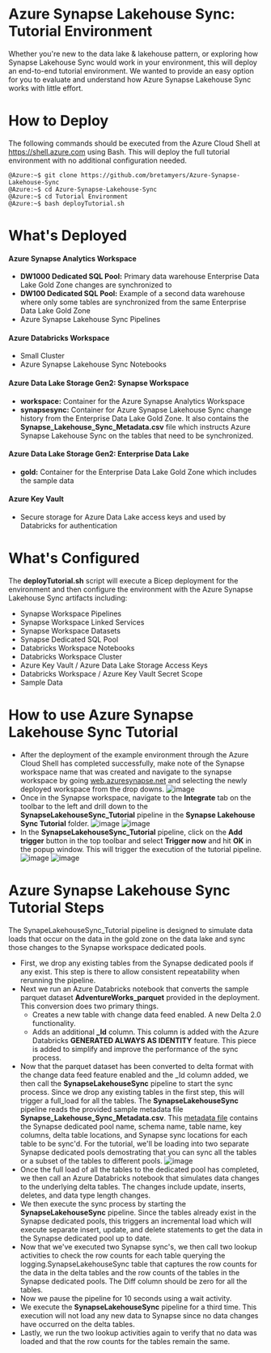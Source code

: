 # Azure Synapse Lakehouse Sync: Tutorial Environment

Whether you're new to the data lake & lakehouse pattern, or exploring how Synapse Lakehouse Sync would work in your environment, this will deploy an end-to-end tutorial environment. We wanted to provide an easy option for you to evaluate and understand how Azure Synapse Lakehouse Sync works with little effort.


# How to Deploy

The following commands should be executed from the Azure Cloud Shell at https://shell.azure.com using Bash. This will deploy the full tutorial environment with no additional configuration needed.

```
@Azure:~$ git clone https://github.com/bretamyers/Azure-Synapse-Lakehouse-Sync
@Azure:~$ cd Azure-Synapse-Lakehouse-Sync
@Azure:~$ cd Tutorial Environment
@Azure:~$ bash deployTutorial.sh 
```

# What's Deployed

#### Azure Synapse Analytics Workspace
- **DW1000 Dedicated SQL Pool:** Primary data warehouse Enterprise Data Lake Gold Zone changes are synchronized to
- **DW100 Dedicated SQL Pool:** Example of a second data warehouse where only some tables are synchronized from the same Enterprise Data Lake Gold Zone
- Azure Synapse Lakehouse Sync Pipelines

#### Azure Databricks Workspace
- Small Cluster
- Azure Synapse Lakehouse Sync Notebooks

#### Azure Data Lake Storage Gen2: Synapse Workspace
- **workspace:** Container for the Azure Synapse Analytics Workspace
- **synapsesync:** Container for Azure Synapse Lakehouse Sync change history from the Enterprise Data Lake Gold Zone. It also contains the **Synapse_Lakehouse_Sync_Metadata.csv** file which instructs Azure Synapse Lakehouse Sync on the tables that need to be synchronized.

#### Azure Data Lake Storage Gen2: Enterprise Data Lake
- **gold:** Container for the Enterprise Data Lake Gold Zone which includes the sample data

#### Azure Key Vault
- Secure storage for Azure Data Lake access keys and used by Databricks for authentication

# What's Configured
The **deployTutorial.sh** script will execute a Bicep deployment for the environment and then configure the environment with the Azure Synapse Lakehouse Sync artifacts including: 

- Synapse Workspace Pipelines
- Synapse Workspace Linked Services
- Synapse Workspace Datasets
- Synapse Dedicated SQL Pool
- Databricks Workspace Notebooks
- Databricks Workspace Cluster
- Azure Key Vault / Azure Data Lake Storage Access Keys
- Databricks Workspace / Azure Key Vault Secret Scope
- Sample Data

# How to use Azure Synapse Lakehouse Sync Tutorial
- After the deployment of the example environment through the Azure Cloud Shell has completed successfully, make note of the Synapse workspace name that was created and  navigate to the synapse workspace by going [web.azuresynapse.net](web.azuresynapse.net) and selecting the newly deployed workspace from the drop downs.
![image](https://user-images.githubusercontent.com/14877390/192293164-3a99cef1-c0ae-448c-9d17-9dbbf408c496.png)
- Once in the Synapse workspace, navigate to the <b>Integrate</b> tab on the toolbar to the left and drill down to the <b>SynapseLakehouseSync_Tutorial</b> pipeline in the <b>Synapse Lakehouse Sync Tutorial</b> folder.
![image](https://user-images.githubusercontent.com/14877390/192293954-8dee54db-aec4-4e39-9096-936545d2cd94.png)
![image](https://user-images.githubusercontent.com/14877390/192295166-2f908cd8-674d-484c-b723-48226b57c89e.png)
- In the <b>SynapseLakehouseSync_Tutorial</b> pipeline, click on the <b>Add trigger</b> button in the top toolbar and select <b>Trigger now</b> and hit <b>OK</b> in the popup window. This will trigger the execution of the tutorial pipeline.
![image](https://user-images.githubusercontent.com/14877390/192295875-d731ed9c-1ce1-43f8-8bc9-c187ca60448b.png)
![image](https://user-images.githubusercontent.com/14877390/192296498-197f406b-c144-4bfe-a848-2f2ac3cea9cc.png)
# Azure Synapse Lakehouse Sync Tutorial Steps
The SynapeLakehouseSync_Tutorial pipeline is designed to simulate data loads that occur on the data in the gold zone on the data lake and sync those changes to the Synapse workspace dedicated pools. 
- First, we drop any existing tables from the Synapse dedicated pools if any exist. This step is there to allow consistent repeatability when rerunning the pipeline.
- Next we run an Azure Databricks notebook that converts the sample parquet dataset <b>AdventureWorks_parquet</b> provided in the deployment. This conversion does two primary things.
  - Creates a new table with change data feed enabled. A new Delta 2.0 functionality.
  - Adds an additional <b>_Id</b> column. This column is added with the Azure Databricks <b>GENERATED ALWAYS AS IDENTITY</b> feature. This piece is added to simplify and improve the performance of the sync process.
- Now that the parquet dataset has been converted to delta format with the change data feed feature enabled and the _Id column added, we then call the <b>SynapseLakehouseSync</b> pipeline to start the sync process. Since we drop any existing tables in the first step, this will trigger a full_load for all the tables. The <b>SynapseLakehouseSync</b> pipeline reads the provided sample metadata file <b>Synapse_Lakehouse_Sync_Metadata.csv</b>. This [metadata file](https://github.com/bretamyers/Azure-Synapse-Lakehouse-Sync/tree/main/Azure%20Synapse%20Lakehouse%20Sync#synaple-lakehouse-sync-metadata-file) contains the Synapse dedicated pool name, schema name, table name, key columns, delta table locations, and Synapse sync locations for each table to be sync'd. For the tutorial, we'll be loading into two separate Synapse dedicated pools demostrating that you can sync all the tables or a subset of the tables to different pools.
![image](https://user-images.githubusercontent.com/14877390/192312295-2f752a32-9f7c-4d89-8959-eae508e6d702.png)
- Once the full load of all the tables to the dedicated pool has completed, we then call an Azure Databricks notebook that simulates data changes to the underlying delta tables. The changes include update, inserts, deletes, and data type length changes. 
- We then execute the sync process by starting the <b>SynapseLakehouseSync</b> pipeline. Since the tables already exist in the Synapse dedicated pools, this triggers an incremental load which will execute separate insert, update, and delete statements to get the data in the Synapse dedicated pool up to date.
- Now that we've executed two Synapse sync's, we then call two lookup activities to check the row counts for each table querying the logging.SynapseLakehouseSync table that captures the row counts for the data in the delta tables and the row counts of the tables in the Synapse dedicated pools. The Diff column should be zero for all the tables.
- Now we pause the pipeline for 10 seconds using a wait activity.
- We execute the <b>SynapseLakehouseSync</b> pipeline for a third time. This execution will not load any new data to Synapse since no data changes have occurred on the delta tables. 
- Lastly, we run the two lookup activities again to verify that no data was loaded and that the row counts for the tables remain the same.

